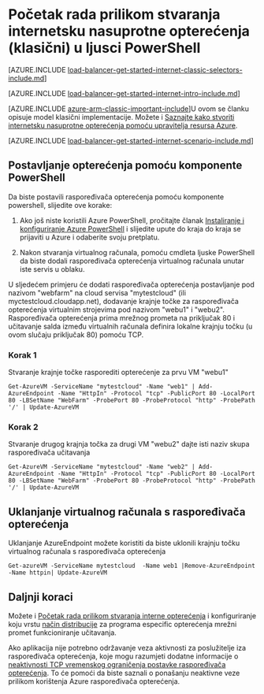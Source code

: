 <properties
   pageTitle="Početak rada prilikom stvaranja internetsku nasuprotne opterećenja u klasičan način rada pomoću komponente PowerShell | Microsoft Azure"
   description="Saznajte kako stvoriti internetsku nasuprotne opterećenja u klasičan način rada pomoću komponente PowerShell"
   services="load-balancer"
   documentationCenter="na"
   authors="sdwheeler"
   manager="carmonm"
   editor=""
   tags="azure-service-management"
/>
<tags
   ms.service="load-balancer"
   ms.devlang="na"
   ms.topic="get-started-article"
   ms.tgt_pltfrm="na"
   ms.workload="infrastructure-services"
   ms.date="04/05/2016"
   ms.author="sewhee" />

# <a name="get-started-creating-an-internet-facing-load-balancer-classic-in-powershell"></a>Početak rada prilikom stvaranja internetsku nasuprotne opterećenja (klasični) u ljusci PowerShell

[AZURE.INCLUDE [load-balancer-get-started-internet-classic-selectors-include.md](../../includes/load-balancer-get-started-internet-classic-selectors-include.md)]

[AZURE.INCLUDE [load-balancer-get-started-internet-intro-include.md](../../includes/load-balancer-get-started-internet-intro-include.md)]

[AZURE.INCLUDE [azure-arm-classic-important-include](../../includes/azure-arm-classic-important-include.md)]U ovom se članku opisuje model klasični implementacije. Možete i [Saznajte kako stvoriti internetsku nasuprotne opterećenja pomoću upravitelja resursa Azure](load-balancer-get-started-internet-arm-ps.md).

[AZURE.INCLUDE [load-balancer-get-started-internet-scenario-include.md](../../includes/load-balancer-get-started-internet-scenario-include.md)]



## <a name="set-up-load-balancer-using-powershell"></a>Postavljanje opterećenja pomoću komponente PowerShell

Da biste postavili raspoređivača opterećenja pomoću komponente powershell, slijedite ove korake:

1. Ako još niste koristili Azure PowerShell, pročitajte članak [Instaliranje i konfiguriranje Azure PowerShell](../../articles/powershell-install-configure.md) i slijedite upute do kraja do kraja se prijaviti u Azure i odaberite svoju pretplatu.


2. Nakon stvaranja virtualnog računala, pomoću cmdleta ljuske PowerShell da biste dodali raspoređivača opterećenja virtualnog računala unutar iste servis u oblaku.

U sljedećem primjeru će dodati raspoređivača opterećenja postavljanje pod nazivom "webfarm" na cloud servisa "mytestcloud" (ili myctestcloud.cloudapp.net), dodavanje krajnje točke za raspoređivača opterećenja virtualnim strojevima pod nazivom "webu1" i "webu2". Raspoređivača opterećenja prima mrežnog prometa na priključak 80 i učitavanje salda između virtualnih računala definira lokalne krajnju točku (u ovom slučaju priključak 80) pomoću TCP.


### <a name="step-1"></a>Korak 1
Stvaranje krajnje točke rasporediti opterećenje za prvu VM "webu1"

    Get-AzureVM -ServiceName "mytestcloud" -Name "web1" | Add-AzureEndpoint -Name "HttpIn" -Protocol "tcp" -PublicPort 80 -LocalPort 80 -LBSetName "WebFarm" -ProbePort 80 -ProbeProtocol "http" -ProbePath '/' | Update-AzureVM

### <a name="step-2"></a>Korak 2

Stvaranje drugog krajnja točka za drugi VM "webu2" dajte isti naziv skupa raspoređivača učitavanja

    Get-AzureVM -ServiceName "mytestcloud" -Name "web2" | Add-AzureEndpoint -Name "HttpIn" -Protocol "tcp" -PublicPort 80 -LocalPort 80 -LBSetName "WebFarm" -ProbePort 80 -ProbeProtocol "http" -ProbePath '/' | Update-AzureVM

## <a name="remove-a-virtual-machine-from-a-load-balancer"></a>Uklanjanje virtualnog računala s raspoređivača opterećenja

Uklanjanje AzureEndpoint možete koristiti da biste uklonili krajnju točku virtualnog računala s raspoređivača opterećenja

    Get-azureVM -ServiceName mytestcloud  -Name web1 |Remove-AzureEndpoint -Name httpin| Update-AzureVM

## <a name="next-steps"></a>Daljnji koraci

Možete i [Početak rada prilikom stvaranja interne opterećenja](load-balancer-get-started-ilb-classic-ps.md) i konfiguriranje koju vrstu [način distribucije](load-balancer-distribution-mode.md) za programa especific opterećenja mrežni promet funkcioniranje učitavanja.

Ako aplikacija nije potrebno održavanje veza aktivnosti za poslužitelje iza raspoređivača opterećenja, koje mogu razumjeti dodatne informacije o [neaktivnosti TCP vremenskog ograničenja postavke raspoređivača opterećenja](load-balancer-tcp-idle-timeout.md). To će pomoći da biste saznali o ponašanju neaktivne veze prilikom korištenja Azure raspoređivača opterećenja.


